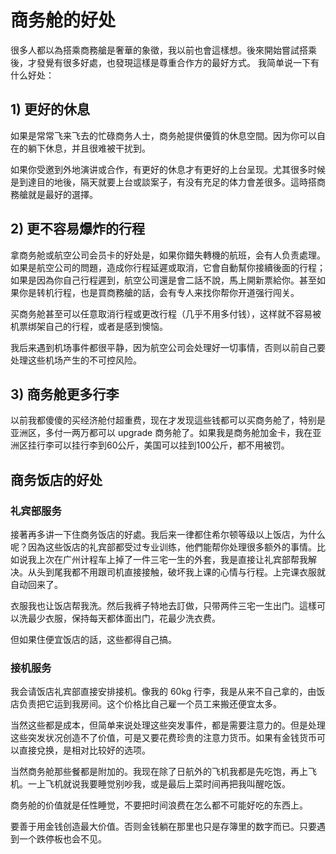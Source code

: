 # 商务舱的好处

很多人都以為搭乘商務艙是奢華的象徵，我以前也會這樣想。後來開始嘗試搭乘後，才發覺有很多好處，也發現這樣是尊重合作方的最好方式。
我简单说一下有什么好处：

## 1) 更好的休息

如果是常常飞来飞去的忙碌商务人士，商务舱提供優質的休息空間。因为你可以自在的躺下休息，并且很难被干扰到。

如果你受邀到外地演讲或合作，有更好的休息才有更好的上台呈现。尤其很多时候是到達目的地後，隔天就要上台或談案子，有没有充足的体力會差很多。這時搭商務艙就是最好的選擇。
## 2) 更不容易爆炸的行程

拿商务舱或航空公司会员卡的好处是，如果你錯失轉機的航班，会有人负责處理。如果是航空公司的問題，造成你行程延遲或取消，它會自動幫你接續後面的行程；如果是因為你自己行程遲到，航空公司還是會二話不說，馬上開新票給你。甚至如果你是转机行程，也是買商務艙的話，会有专人来找你帮你开道强行闯关。

买商务舱甚至可以任意取消行程或更改行程（几乎不用多付钱），这样就不容易被机票绑架自己的行程，或者是感到懊恼。

我后来遇到机场事件都很平静，因为航空公司会处理好一切事情，否则以前自己要处理这些机场产生的不可控风险。

## 3) 商务舱更多行李

以前我都傻傻的买经济舱付超重费，现在才发现這些钱都可以买商务舱了，特别是亚洲区，多付一两万都可以 upgrade 商务舱了。如果我是商务舱加金卡，我在亚洲区挂行李可以挂行李到60公斤，美国可以挂到100公斤，都不用被罚。

## 商务饭店的好处

### 礼宾部服务

接著再多讲一下住商务饭店的好處。我后来一律都住希尔顿等级以上饭店，为什么呢？因為这些饭店的礼宾部都受过专业训练，他們能帮你处理很多额外的事情。比如说我上次在广州计程车上掉了一件三宅一生的外套，我是直接让礼宾部帮我解决。从头到尾我都不用跟司机直接接触，破坏我上课的心情与行程。上完课衣服就自动回来了。

衣服我也让饭店帮我洗。然后我裤子特地去訂做，只带两件三宅一生出门。這樣可以洗最少衣服，保持每天都体面出门，花最少洗衣费。

但如果住便宜饭店的話，这些都得自己搞。

### 接机服务

我会请饭店礼宾部直接安排接机。像我的 60kg 行李，我是从来不自己拿的，由饭店负责把它运到我房间。这个价格比自己雇一个员工来搬还便宜太多。

当然这些都是成本，但简单来说处理这些突发事件，都是需要注意力的。但是处理这些突发状况创造不了价值，可是又要花费珍贵的注意力货币。如果有金钱货币可以直接兌换，是相对比较好的选项。

当然商务舱那些餐都是附加的。我现在除了日航外的飞机我都是先吃饱，再上飞机。一上飞机就说我要睡觉别吵我，或是最后上菜时间再把我叫醒吃饭。

商务舱的价值就是任性睡觉，不要把时间浪费在怎么都不可能好吃的东西上。

要善于用金钱创造最大价值。否则金钱躺在那里也只是存簿里的数字而已。只要遇到一个跌停板也会不见。
